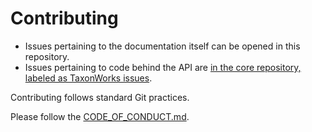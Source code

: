 
# Contributing

* Issues pertaining to the documentation itself can be opened in this repository.
* Issues pertaining to code behind the API are [in the core repository, labeled as TaxonWorks issues](https://github.com/SpeciesFileGroup/taxonworks/issues?utf8=%E2%9C%93&q=is%3Aissue+is%3Aopen+label%3AAPI).

Contributing follows standard Git practices.

Please follow the [CODE_OF_CONDUCT.md](CODE_OF_CONDUCT.md). 
